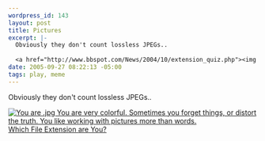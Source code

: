 ```yaml
--- 
wordpress_id: 143
layout: post
title: Pictures
excerpt: |-
  Obviously they don't count lossless JPEGs..
  
  <a href="http://www.bbspot.com/News/2004/10/extension_quiz.php"><img src="http://www.bbspot.com/Images/News_Features/2004/10/file_extensions/jpg.jpg" alt="You are .jpg You are very colorful.  Sometimes you forget things, or distort the truth.  You like working with pictures more than words." /><br />Which File Extension are You?</a>
date: 2005-09-27 08:22:13 -05:00
tags: play, meme
---
```

Obviously they don't count lossless JPEGs..

<a href="http://www.bbspot.com/News/2004/10/extension_quiz.php"><img src="http://www.bbspot.com/Images/News_Features/2004/10/file_extensions/jpg.jpg" alt="You are .jpg You are very colorful.  Sometimes you forget things, or distort the truth.  You like working with pictures more than words." />
Which File Extension are You?</a>
